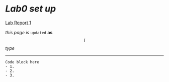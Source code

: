 # _Lab0 set up_

[Lab Report 1](lab-report-1-week-0.md)



$this$ $page$
*is* `updated` **as** $$I$$ _type_

-----
```
Code block here
- 1. 
- 2. 
- 3.
```
